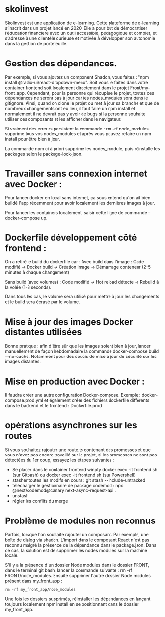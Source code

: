 # skolinvest
Skolinvest est une application de e-learning. Cette plateforme de e-learning s’inscrit dans un projet lancé en 2020. Elle a  pour but de démocratiser l’éducation financière avec un outil accessible, pédagogique et complet, et s’adresse à une clientèle curieuse et motivée à développer son autonomie dans la gestion de portefeuille.

# Gestion des dépendances. 
Par exemple, si vous ajoutez un component Shadcn, vous faites : "npm install @radix-ui/react-dropdown-menu". Soit vous le faites dans votre container frontend soit localement directement dans le projet Front/my-front_app. Cependant, pour la personne qui récupère le projet, toutes ces dépendances ne seront pas à jour car les nodes_modules sont dans le gitignore. Ainsi, quand on clone le projet ou met à jour sa branche et que de nombreux changements ont eu lieu, il faut faire un npm install et normalement il ne devrait pas y avoir de bugs si la personne souhaite utiliser ces composants et les afficher dans le navigateur.

Si vraiment des erreurs persistent la commande : rm -rf node_modules supprime tous vos nodes_modules et après vous pouvez refaire un npm install pour être bien à jour. 

La commande npm ci à priori supprime les nodes_module, puis réinstalle les packages selon le package-lock-json.

# Travailler sans connexion internet avec Docker :
Pour lancer docker en local sans internet, ça sous entend qu'on ait bien buildé l'app récemment pour
avoir localement les dernières images à jour. 

Pour lancer les containers localement, saisir cette ligne de commande  : docker-compose up.

# Dockerfile développement côté frontend :
On a retiré le build du dockerfile car :
Avec build dans l'image : Code modifié → Docker build → Création image → Démarrage conteneur (2-5 minutes à chaque changement)

Sans build (avec volumes) : Code modifié → Hot reload détecte → Rebuild à la volée (1-3 seconds). 

Dans tous les cas, le volume sera utilisé pour mettre à jour les changements et le build sera écrasé par le volume. 

# Mise à jour des images Docker distantes utilisées
Bonne pratique : afin d'être sûr que les images soient bien à jour, lancer manuellement de façon hebdomadaire la commande docker-compose build --no-cache. Notamment pour des soucis de mise à jour de sécurité sur les images distantes. 

# Mise en production avec Docker :
Il faudra créer une autre configuration Docker-compose. Exemple : docker-compose.prod.yml et également créer des fichiers dockerfile différents dans le backend et le frontend : Dockerfile.prod


# opérations asynchrones sur les routes
Si vous souhaitez rajouter une route.ts contenant des promesses et que vous n'avez pas encore travaillé sur le projet, si les promesses ne sont pas détectées du 1er coup, essayez les étapes suivantes :
- Se placer dans le container frontend  winpty docker exec -it frontend sh (sur Gitbash) ou docker exec -it frontend sh (sur Powershell)
- stasher toutes les modifs en cours : git stash --include-untracked
- télécharger le gestionnaire de package codemod : npx @next/codemod@canary next-async-request-api .
- unstash 
- régler les conflits du merge

# Problème de modules non reconnus 
Parfois, lorsque l'on souhaite rajouter un composant. Par exemple, une boîte de dialog via shadcn. L'import dans le composant React n'est pas reconnu malgré la présence de la dépendance dans le package.json. Dans ce cas, la solution est de supprimer les nodes modules sur la machine locale. 

S'il y a la présence d'un dossier Node modules dans le dossier FRONT, dans le terminal git bash, lancer la commande suivante : rm -rf FRONT/node_modules. Ensuite supprimer l'autre dossier Node modules présent dans my_front_app : 
```
rm -rf my_front_app/node_modules
```

Une fois les dossiers supprimés, réinstaller les dépendances en lançant toujours localement npm install en se positionnant dans le dossier my_front_app.

